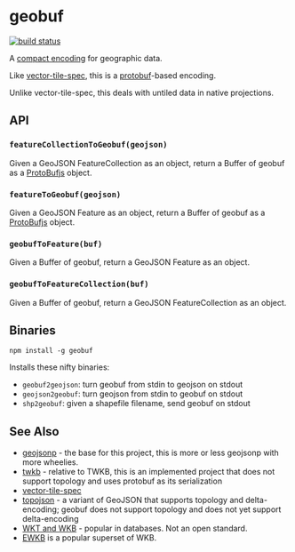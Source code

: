 # geobuf

[![build status](https://secure.travis-ci.org/mapbox/geobuf.png)](http://travis-ci.org/mapbox/geobuf)

A [compact encoding](geobuf.proto) for geographic data.

Like [vector-tile-spec](https://github.com/mapbox/vector-tile-spec),
this is a [protobuf](http://code.google.com/p/protobuf/)-based encoding.

Unlike vector-tile-spec, this deals with untiled data in native projections.

## API

### `featureCollectionToGeobuf(geojson)`

Given a GeoJSON FeatureCollection as an object, return a Buffer of
geobuf as a [ProtoBufjs](https://github.com/dcodeIO/ProtoBuf.js) object.

### `featureToGeobuf(geojson)`

Given a GeoJSON Feature as an object, return a Buffer of
geobuf as a [ProtoBufjs](https://github.com/dcodeIO/ProtoBuf.js) object.

### `geobufToFeature(buf)`

Given a Buffer of geobuf, return a GeoJSON Feature as an object.

### `geobufToFeatureCollection(buf)`

Given a Buffer of geobuf, return a GeoJSON FeatureCollection as an object.

## Binaries

    npm install -g geobuf

Installs these nifty binaries:

* `geobuf2geojson`: turn geobuf from stdin to geojson on stdout
* `geojson2geobuf`: turn geojson from stdin to geobuf on stdout
* `shp2geobuf`: given a shapefile filename, send geobuf on stdout

## See Also

* [geojsonp](https://github.com/springmeyer/geojsonp) - the base for this project,
  this is more or less geojsonp with more wheelies.
* [twkb](https://github.com/nicklasaven/TWKB) - relative to TWKB, this is an
  implemented project that does not support topology and uses protobuf as its serialization
* [vector-tile-spec](https://github.com/mapbox/vector-tile-spec)
* [topojson](https://github.com/mbostock/topojson) - a variant of GeoJSON
  that supports topology and delta-encoding; geobuf does not support topology and does not yet support delta-encoding
* [WKT and WKB](https://en.wikipedia.org/wiki/Well-known_text) - popular in databases.
  Not an open standard.
* [EWKB](http://postgis.refractions.net/docs/using_postgis_dbmanagement.html#EWKB_EWKT) is a popular superset of WKB.
